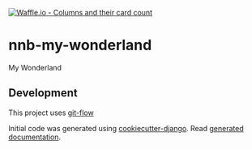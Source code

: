 [![Waffle.io - Columns and their card count](https://badge.waffle.io/NozesNaBrita/nnb-my-wonderland.svg?columns=all)](https://waffle.io/NozesNaBrita/nnb-my-wonderland)

# nnb-my-wonderland

My Wonderland

## Development

This project uses [git-flow](https://danielkummer.github.io/git-flow-cheatsheet/)

Initial code was generated using [cookiecutter-django](https://github.com/pydanny/cookiecutter-django). Read [generated documentation](cookiecutter-README.rst).